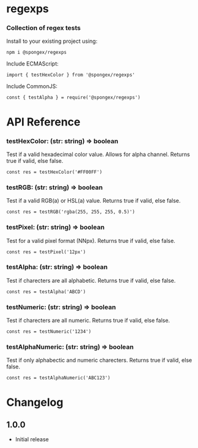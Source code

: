 # regexps

### Collection of regex tests

Install to your existing project using:
```
npm i @spongex/regexps
```

Include ECMAScript:
```
import { testHexColor } from '@spongex/regexps'
```

Include CommonJS:
```
const { testAlpha } = require('@spongex/regexps')
```

# API Reference

### testHexColor: (str: string) => boolean
Test if a valid hexadecimal color value.  Allows for alpha channel.
Returns true if valid, else false.
```
const res = testHexColor('#FF00FF')
```

### testRGB: (str: string) => boolean
Test if a valid RGB(a) or HSL(a) value.
Returns true if valid, else false.
```
const res = testRGB('rgba(255, 255, 255, 0.5)')
```

### testPixel: (str: string) => boolean
Test for a valid pixel format (NNpx).
Returns true if valid, else false.
```
const res = testPixel('12px')
```

### testAlpha: (str: string) => boolean
Test if charecters are all alphabetic.
Returns true if valid, else false.
```
const res = testAlpha('ABCD')
```

### testNumeric: (str: string) => boolean
Test if charecters are all numeric.
Returns true if valid, else false.
```
const res = testNumeric('1234')
```

### testAlphaNumeric: (str: string) => boolean
Test if only alphabectic and numeric charecters.
Returns true if valid, else false.
```
const res = testAlphaNumeric('ABC123')
```

# Changelog

## 1.0.0
- Initial release
